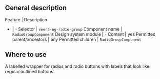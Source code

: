 ## General description

Feature | Description
- | -
Selector | `veera-ng-radio-group`
Component name | `RadioGroupComponent`
Design system module | -
Content | yes
Permitted parent/ancestors | any
Permitted children | `RadioGroupComponent`

## Where to use

A labelled wrapper for radios and radio buttons with labels that look like regular outlined buttons.

